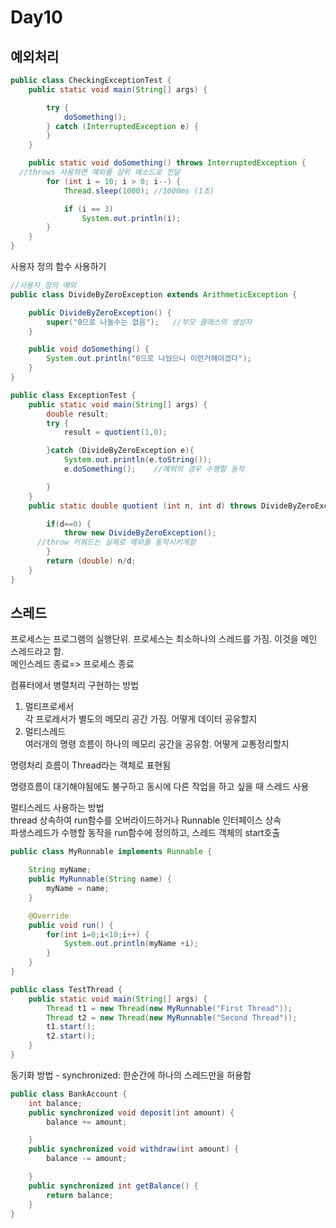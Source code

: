 # Day10

## 예외처리

~~~java
public class CheckingExceptionTest {
	public static void main(String[] args) {

		try {
			doSomething();
		} catch (InterruptedException e) {
		}
	}

	public static void doSomething() throws InterruptedException {
  //throws 사용하면 예외를 상위 메소드로 전달
		for (int i = 10; i > 0; i--) {
			Thread.sleep(1000); //1000ms (1초)

			if (i == 3)
				System.out.println(i);
		}
	}
}
~~~

사용자 정의 함수 사용하기
~~~java
//사용자 정의 예외
public class DivideByZeroException extends ArithmeticException {

	public DivideByZeroException() {
		super("0으로 나눌수는 없음");	//부모 클래스의 생성자
	}

	public void doSomething() {
		System.out.println("0으로 나눴으니 이런거해야겠다");
	}
}

public class ExceptionTest {
	public static void main(String[] args) {
		double result;
		try {
			result = quotient(1,0);

		}catch (DivideByZeroException e){
			System.out.println(e.toString());
			e.doSomething();	//예외의 경우 수행할 동작

		}
	}
	public static double quotient (int n, int d) throws DivideByZeroException{

		if(d==0) {
			throw new DivideByZeroException();
      //throw 키워드는 실제로 예외를 동작시키게함
		}
		return (double) n/d;
	}
}
~~~

## 스레드
프로세스는 프로그램의 실행단위. 프로세스는 최소하나의 스레드를 가짐. 이것을 메인 스레드라고 함.<br> 메인스레드 종료=> 프로세스 종료

컴퓨터에서 병렬처리 구현하는 방법
1. 멀티프로세서   
각 프로레서가 별도의 메모리 공간 가짐. 어떻게 데이터 공유할지
2. 멀티스레드<br>
여러개의 명령 흐름이 하나의 메모리 공간을 공유함. 어떻게 교통정리할지

명령처리 흐름이 Thread라는 객체로 표현됨

명령흐름이 대기해야됨에도 불구하고 동시에 다른 작업을 하고 싶을 때 스레드 사용

멀티스레드 사용하는 방법<br>
thread 상속하여 run함수를 오버라이드하거나
Runnable 인터페이스 상속<br>
 파생스레드가 수행할 동작을 run함수에 정의하고, 스레드 객체의 start호출

~~~java
public class MyRunnable implements Runnable {

	String myName;
	public MyRunnable(String name) {
		myName = name;
	}

	@Override
	public void run() {
		for(int i=0;i<10;i++) {
			System.out.println(myName +i);
		}
	}
}

public class TestThread {
	public static void main(String[] args) {
		Thread t1 = new Thread(new MyRunnable("First Thread"));
		Thread t2 = new Thread(new MyRunnable("Second Thread"));
		t1.start();
		t2.start();
	}
}
~~~

동기화 방법 - synchronized: 한순간에 하나의 스레드만을 허용함
~~~java
public class BankAccount {
	int balance;
	public synchronized void deposit(int amount) {
		balance += amount;

	}
	public synchronized void withdraw(int amount) {
		balance -= amount;

	}
	public synchronized int getBalance() {
		return balance;
	}
}
~~~
